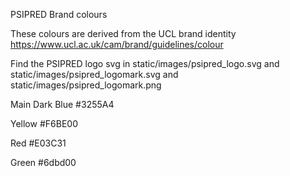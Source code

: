 PSIPRED Brand colours

These colours are derived from the UCL brand identity
https://www.ucl.ac.uk/cam/brand/guidelines/colour

Find the PSIPRED logo svg in static/images/psipred_logo.svg
and
static/images/psipred_logomark.svg
and
static/images/psipred_logomark.png

Main Dark Blue
#3255A4

Yellow
#F6BE00

Red
#E03C31

Green
#6dbd00
